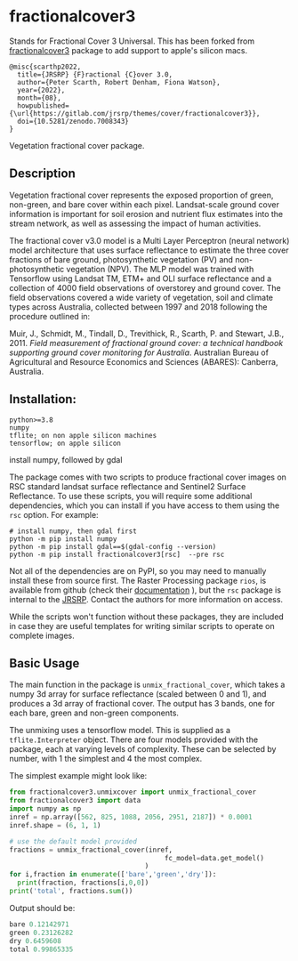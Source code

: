 # fractionalcover3

Stands for Fractional Cover 3 Universal. This has been forked from [fractionalcover3](https://gitlab.com/jrsrp/themes/cover/fractionalcover3/-/tree/master?ref_type=heads) package to add support to apple's silicon macs.

```
@misc{scarthp2022,
  title={JRSRP} {F}ractional {C}over 3.0,
  author={Peter Scarth, Robert Denham, Fiona Watson},
  year={2022},
  month={08},
  howpublished={\url{https://gitlab.com/jrsrp/themes/cover/fractionalcover3}},
  doi={10.5281/zenodo.7008343}
}
```


Vegetation fractional cover package.


## Description

Vegetation fractional cover represents the exposed proportion of green, non-green, and bare cover within each pixel.
Landsat-scale ground cover information is important for soil erosion and nutrient flux estimates into the stream
network, as well as assessing the impact of human activities.

The fractional cover v3.0 model is a Multi Layer Perceptron (neural network) model architecture that uses surface 
reflectance to estimate the three cover fractions of bare ground, photosynthetic vegetation (PV) and non-photosynthetic 
vegetation (NPV). The MLP model was trained with Tensorflow using Landsat TM, ETM+ and OLI surface reflectance and 
a collection of 4000 field observations of overstorey and ground cover. The field observations covered a wide 
variety of vegetation, soil and climate types across Australia, collected between 1997 and 2018 following the 
procedure outlined in:

Muir, J., Schmidt, M., Tindall, D., Trevithick, R., Scarth, P. and Stewart, J.B., 2011. _Field measurement of 
fractional ground cover: a technical handbook supporting ground cover monitoring for Australia_. 
Australian Bureau of Agricultural and Resource Economics and Sciences (ABARES): Canberra, Australia.



## Installation:

```
python>=3.8
numpy
tflite; on non apple silicon machines
tensorflow; on apple silicon
```

install numpy, followed by gdal


The package comes with two scripts to produce fractional cover images on RSC standard
landsat surface reflectance and Sentinel2 Surface Reflectance. To use these scripts, you
will require some additional dependencies, which you can install if you have access
to them using the `rsc` option. For example:

```
# install numpy, then gdal first
python -m pip install numpy
python -m pip install gdal==$(gdal-config --version)
python -m pip install fractionalcover3[rsc]  --pre rsc
```

Not all of the dependencies are on PyPI, so you may need to manually install 
these from source first. The Raster Processing package `rios`, is
available from github (check their
[documentation](http://www.rioshome.org/en/latest/) ), but the `rsc` package
is internal to the [JRSRP](https://www.jrsrp.org.au/). Contact the authors for
more information on access.

While the scripts won't function without these packages, they are included in
case they are useful templates for writing similar scripts to operate on
complete images.


## Basic Usage

The main function in the package is `unmix_fractional_cover`, which takes
a numpy 3d array for surface reflectance (scaled between 0 and 1), and
produces a 3d array of fractional cover. The output has 3 bands, one for
each bare, green and non-green components.

The unmixing uses a tensorflow model. This is supplied as a
`tflite.Interpreter` object. There are four models provided with the package,
each at varying levels of complexity. These can be selected by number, with 1
the simplest and 4 the most complex.

The simplest example might look like:

```python
from fractionalcover3.unmixcover import unmix_fractional_cover
from fractionalcover3 import data
import numpy as np
inref = np.array([562, 825, 1088, 2056, 2951, 2187]) * 0.0001
inref.shape = (6, 1, 1)

# use the default model provided
fractions = unmix_fractional_cover(inref,
                                       fc_model=data.get_model()
                                  )
for i,fraction in enumerate(['bare','green','dry']):
  print(fraction, fractions[i,0,0])
print('total', fractions.sum())
```

Output should be:

```python
bare 0.12142971
green 0.23126282
dry 0.6459608
total 0.99865335
```





